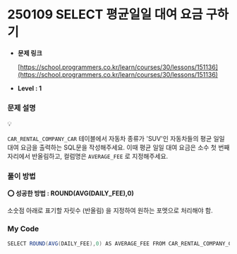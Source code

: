 # 250109 SELECT 평균일일 대여 요금 구하기

- **문제 링크**
    
    [https://school.programmers.co.kr/learn/courses/30/lessons/151136](https://school.programmers.co.kr/learn/courses/30/lessons/151136)
    
- **Level : 1**

### 문제 설명

<aside>
💡

`CAR_RENTAL_COMPANY_CAR` 테이블에서 자동차 종류가 'SUV'인 자동차들의 평균 일일 대여 요금을 출력하는 SQL문을 작성해주세요. 이때 평균 일일 대여 요금은 소수 첫 번째 자리에서 반올림하고, 컬럼명은 `AVERAGE_FEE` 로 지정해주세요.

</aside>

### 풀이 방법

<aside>

**⭕ 성공한 방법 : ROUND(AVG(DAILY_FEE),0)**

소숫점 아래로 표기할 자릿수 (반올림) 을 지정하여 원하는 포멧으로 처리해야 함.

</aside>

### My Code

```java
SELECT ROUND(AVG(DAILY_FEE),0) AS AVERAGE_FEE FROM CAR_RENTAL_COMPANY_CAR WHERE CAR_TYPE = 'SUV';
```